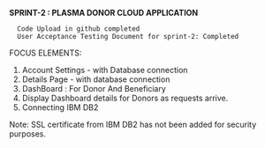 **SPRINT-2 : PLASMA DONOR CLOUD APPLICATION**

      Code Upload in github completed
      User Acceptance Testing Document for sprint-2: Completed

FOCUS ELEMENTS: 

1. Account Settings - with Database connection
2. Details Page - with database connection
3. DashBoard : For Donor And Beneficiary 
4. Display Dashboard details for Donors as requests arrive.
5. Connecting IBM DB2 

Note: SSL certificate from IBM DB2 has not been added for security purposes. 
